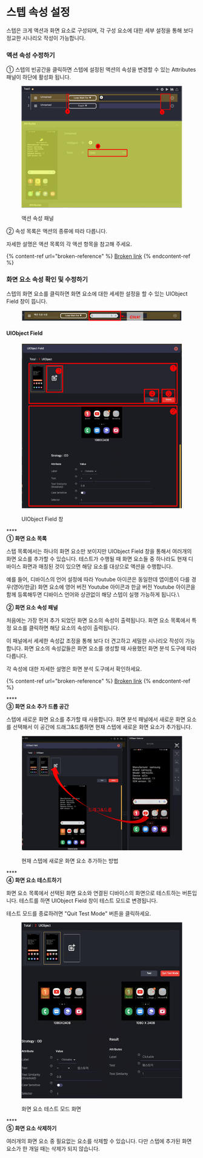 # 스텝 속성 설정

스텝은 크게 액션과 화면 요소로 구성되며, 각 구성 요소에 대한 세부 설정을 통해 보다 정교한 시나리오 작성이 가능합니다.

### 액션 속성 수정하기

① 스텝의 빈공간을 클릭하면 스텝에 설정된 액션의 속성을 변경할 수 있는 Attributes 패널이 하단에 활성화 됩니다.

<figure><img src="../.gitbook/assets/image (126).png" alt=""><figcaption><p>액션 속성 패널</p></figcaption></figure>



② 속성 목록은 액션의 종류에 따라 다릅니다.

자세한 설명은 액션 목록의 각 액션 항목을 참고해 주세요.

{% content-ref url="broken-reference" %}
[Broken link](broken-reference)
{% endcontent-ref %}



### 화면 요소 속성 확인 및 수정하기

스텝의 화면 요소를 클릭하면 화면 요소에 대한 세세한 설정을 할 수 있는 UIObject Field 창이 뜹니다.

<figure><img src="../.gitbook/assets/image (191).png" alt=""><figcaption></figcaption></figure>

#### UIObject Field

<figure><img src="../.gitbook/assets/image (125).png" alt=""><figcaption><p>UIObject Field 창</p></figcaption></figure>

****\
**① 화면 요소 목록**

스텝 목록에서는 하나의 화면 요소만 보이지만 UIObject Field 창을 통해서 여러개의 화면 요소를 추가할 수 있습니다.  테스트가 수행될 때 화면 요소들 중 하나라도 현재 디바이스 화면과 매칭된 것이 있으면 해당 요소를 대상으로 액션을 수행합니다.

예를 들어, 디바이스의 언어 설정에 따라 Youtube 아이콘은 동일한데 앱이름이 다를 경우(영어/한글) 화면 요소에 영어 버전 Youtube 아이콘과 한글 버전 Youtube 아이콘을 함께 등록해두면 디바이스 언어와 상관없이 해당 스텝이 실행 가능하게 됩니다.\


**② 화면 요소 속성 패널**

처음에는 가장 먼저 추가 되었던 화면 요소의 속성이 출력됩니다. 화면 요소 목록에서 특정 요소를 클릭하면 해당 요소의 속성이 출력됩니다.

이 패널에서 세세한 속성값 조정을 통해 보다 더 견고하고 세밀한 시나리오 작성이 가능합니다. 화면 요소의 속성값들은 화면 요소를 생성할 때 사용했던 화면 분석 도구에 따라 다릅니다.

각 속성에 대한 자세한 설명은 화면 분석 도구에서 확인하세요.

{% content-ref url="broken-reference" %}
[Broken link](broken-reference)
{% endcontent-ref %}

****\
**③ 화면 요소 추가 드롭 공간**

스텝에 새로운 화면 요소를 추가할 때 사용합니다. 화면 분석 패널에서 새로운 화면 요소를 선택해서 이 공간에 드래그&드롭하면 현재 스텝에 새로운 화면 요소가 추가됩니다.

<figure><img src="../.gitbook/assets/image (65).png" alt=""><figcaption><p>현재 스텝에 새로운 화면 요소 추가하는 방법</p></figcaption></figure>

****\
**④ 화면 요소 테스트하기**

화면 요소 목록에서 선택된 화면 요소와 연결된 디바이스의 화면으로 테스트하는 버튼입니다.  테스트를 하면 UIObject Field 창이 테스트 모드로 변경됩니다.&#x20;

테스트 모드를 종료하려면 "Quit Test Mode" 버튼을 클릭하세요.

<figure><img src="../.gitbook/assets/image (162).png" alt=""><figcaption><p>화면 요소 테스트 모드 화면</p></figcaption></figure>

****\
**⑤ 화면 요소 삭제하기**

여러개의 화면 요소 중 필요없는 요소를 삭제할 수 있습니다. 다만 스텝에 추가된 화면 요소가 한 개일 때는 삭제가 되지 않습니다.

